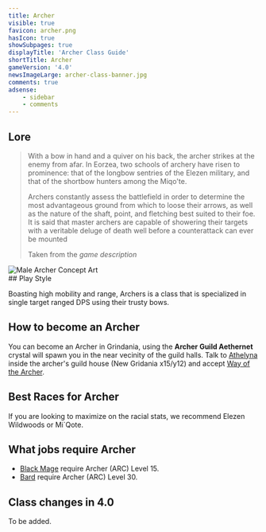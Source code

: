 ```yaml
---
title: Archer
visible: true
favicon: archer.png
hasIcon: true
showSubpages: true
displayTitle: 'Archer Class Guide'
shortTitle: Archer
gameVersion: '4.0'
newsImageLarge: archer-class-banner.jpg
comments: true
adsense:
    - sidebar
    - comments
---
```


## Lore
<div class="row">
  <div class="col-md-6">
      <blockquote>
          <p>With a bow in hand and a quiver on his back, the archer strikes at the enemy from afar. In Eorzea, two schools of archery have risen to prominence: that of the longbow sentries of the Elezen military, and that of the shortbow hunters among the Miqo'te.</p>
          <p>Archers constantly assess the battlefield in order to determine the most advantageous ground from which to loose their arrows, as well as the nature of the shaft, point, and fletching best suited to their foe. It is said that master archers are capable of showering their targets with a veritable deluge of death well before a counterattack can ever be mounted</p>
          <footer>Taken from the <cite title="Source Title">game description</cite></footer>
    </blockquote>
  </div>
  
  <div class="col-md-4">
      <img src="http://fellcleave.com/user/pages/03.classes/archer/archer-art.png" alt="Male Archer Concept Art">
  </div>   
</div>
## Play Style

Boasting high mobility and range, Archers is a class that is specialized in single target ranged DPS using their trusty bows.

## How to become an Archer
You can become an Archer in Grindania, using the **Archer Guild Aethernet** crystal will spawn you in the near vecinity of the guild halls. Talk to [Athelyna](http://xivdb.com/npc/1000197/athelyna) inside the archer's guild house (New Gridania x15/y12) and accept [Way of the Archer](http://xivdb.com/quest/65667/way+of+the+archer). 

## Best Races for Archer
If you are looking to maximize on the racial stats, we recommend Elezen Wildwoods or Mi`Qote. 

## What jobs require Archer
* [Black Mage](http://fellcleave.com/jobs/black-mage) require Archer (ARC) Level 15.
* [Bard](http://fellcleave.com/jobs/bard) require Archer (ARC) Level 30.

## Class changes in 4.0
To be added.

